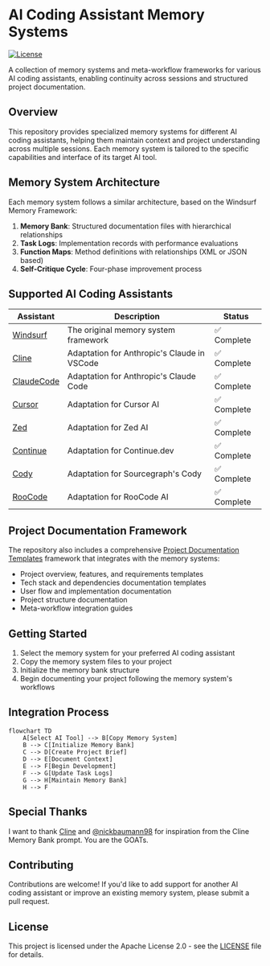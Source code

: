 # AI Coding Assistant Memory Systems

[![License](https://img.shields.io/badge/License-Apache%202.0-blue.svg)](https://opensource.org/licenses/Apache-2.0)

A collection of memory systems and meta-workflow frameworks for various AI coding assistants, enabling continuity across sessions and structured project documentation.

## Overview

This repository provides specialized memory systems for different AI coding assistants, helping them maintain context and project understanding across multiple sessions. Each memory system is tailored to the specific capabilities and interface of its target AI tool.

## Memory System Architecture

Each memory system follows a similar architecture, based on the Windsurf Memory Framework:

1. **Memory Bank**: Structured documentation files with hierarchical relationships
2. **Task Logs**: Implementation records with performance evaluations
3. **Function Maps**: Method definitions with relationships (XML or JSON based)
4. **Self-Critique Cycle**: Four-phase improvement process

## Supported AI Coding Assistants

| Assistant | Description | Status |
|-----------|-------------|--------|
| [Windsurf](./windsurf/) | The original memory system framework | ✅ Complete |
| [Cline](./Cline/) | Adaptation for Anthropic's Claude in VSCode | ✅ Complete |
| [ClaudeCode](./ClaudeCode/) | Adaptation for Anthropic's Claude Code | ✅ Complete |
| [Cursor](./Cursor/) | Adaptation for Cursor AI | ✅ Complete |
| [Zed](./Zed/) | Adaptation for Zed AI | ✅ Complete |
| [Continue](./Continue/) | Adaptation for Continue.dev | ✅ Complete |
| [Cody](./Cody/) | Adaptation for Sourcegraph's Cody | ✅ Complete |
| [RooCode](./RooCode/) | Adaptation for RooCode AI | ✅ Complete |

## Project Documentation Framework

The repository also includes a comprehensive [Project Documentation Templates](./project_documentation_templates/) framework that integrates with the memory systems:

- Project overview, features, and requirements templates
- Tech stack and dependencies documentation templates
- User flow and implementation documentation
- Project structure documentation
- Meta-workflow integration guides

## Getting Started

1. Select the memory system for your preferred AI coding assistant
2. Copy the memory system files to your project
3. Initialize the memory bank structure
4. Begin documenting your project following the memory system's workflows

## Integration Process

```mermaid
flowchart TD
    A[Select AI Tool] --> B[Copy Memory System]
    B --> C[Initialize Memory Bank]
    C --> D[Create Project Brief]
    D --> E[Document Context]
    E --> F[Begin Development]
    F --> G[Update Task Logs]
    G --> H[Maintain Memory Bank]
    H --> F
```

## Special Thanks
I want to thank [Cline](https://github.com/nickbaumann98/cline_docs/blob/main/prompting/custom%20instructions%20library/cline-memory-bank.md) and [@nickbaumann98](https://github.com/nickbaumann98) for inspiration from the Cline Memory Bank prompt. You are the GOATs.

## Contributing

Contributions are welcome! If you'd like to add support for another AI coding assistant or improve an existing memory system, please submit a pull request.

## License

This project is licensed under the Apache License 2.0 - see the [LICENSE](LICENSE) file for details.
